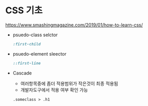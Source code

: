 # CSS 기초

https://www.smashingmagazine.com/2019/01/how-to-learn-css/

- psuedo-class selctor

    ```css
    :first-child
    ```

- psuedo-element sleector

    ```css
    ::first-line
    ```

- Cascade
    - 여러항목중에 좀더 적용범위가 작은것이 최종 적용됨
    - 개발자도구에서 적용 여부 확인 가능

    ```
    .someclass > .h1
    ```
